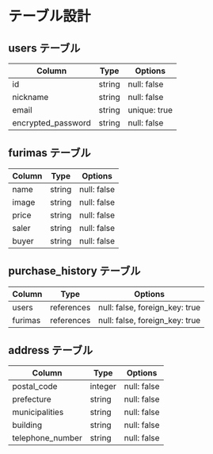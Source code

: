 # テーブル設計

## users テーブル

| Column                   | Type   | Options      |
| ------------------------ | ------ | -----------  |
| id                       | string | null: false  |
| nickname                 | string | null: false  |
| email                    | string | unique: true |
| encrypted_password       | string | null: false  |


## furimas テーブル

| Column     | Type   | Options     |
| ---------- | ------ | ----------- |
| name       | string | null: false |
| image      | string | null: false |
| price      | string | null: false |
| saler      | string | null: false |
| buyer      | string | null: false |


## purchase_history テーブル

| Column    | Type       | Options                        |
| --------- | ---------- | ------------------------------ |
| users     | references | null: false, foreign_key: true |
| furimas   | references | null: false, foreign_key: true |


## address テーブル

| Column           | Type    | Options     |
| ---------------- | ------  | ----------- |
| postal_code      | integer | null: false |
| prefecture       | string  | null: false |
| municipalities   | string  | null: false |
| building         | string  | null: false |
| telephone_number | string  | null: false |